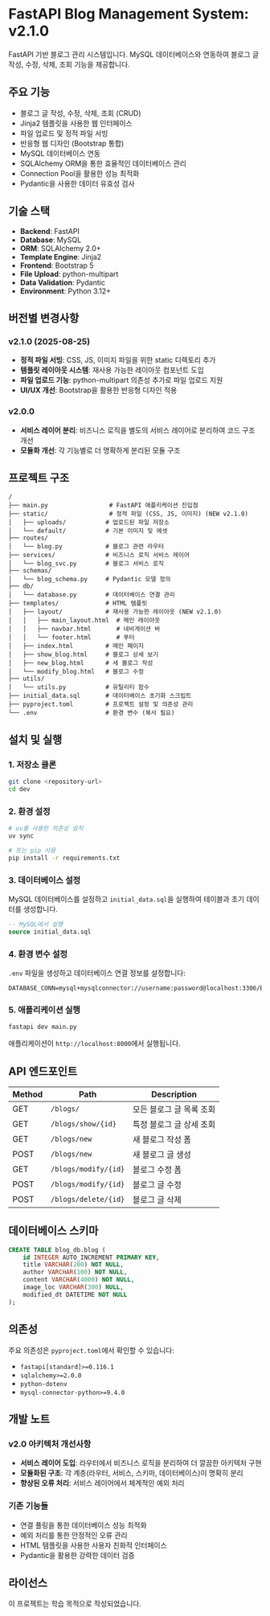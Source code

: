 # FastAPI Blog Management System: v2.1.0

FastAPI 기반 블로그 관리 시스템입니다. MySQL 데이터베이스와 연동하여 블로그 글 작성, 수정, 삭제, 조회 기능을 제공합니다.

## 주요 기능

- 블로그 글 작성, 수정, 삭제, 조회 (CRUD)
- Jinja2 템플릿을 사용한 웹 인터페이스
- 파일 업로드 및 정적 파일 서빙
- 반응형 웹 디자인 (Bootstrap 통합)
- MySQL 데이터베이스 연동
- SQLAlchemy ORM을 통한 효율적인 데이터베이스 관리
- Connection Pool을 활용한 성능 최적화
- Pydantic을 사용한 데이터 유효성 검사

## 기술 스택

- **Backend**: FastAPI
- **Database**: MySQL
- **ORM**: SQLAlchemy 2.0+
- **Template Engine**: Jinja2
- **Frontend**: Bootstrap 5
- **File Upload**: python-multipart
- **Data Validation**: Pydantic
- **Environment**: Python 3.12+

## 버전별 변경사항

### v2.1.0 (2025-08-25)
- **정적 파일 서빙**: CSS, JS, 이미지 파일을 위한 static 디렉토리 추가
- **템플릿 레이아웃 시스템**: 재사용 가능한 레이아웃 컴포넌트 도입
- **파일 업로드 기능**: python-multipart 의존성 추가로 파일 업로드 지원
- **UI/UX 개선**: Bootstrap을 활용한 반응형 디자인 적용

### v2.0.0
- **서비스 레이어 분리**: 비즈니스 로직을 별도의 서비스 레이어로 분리하여 코드 구조 개선
- **모듈화 개선**: 각 기능별로 더 명확하게 분리된 모듈 구조

## 프로젝트 구조

```
/
├── main.py                 # FastAPI 애플리케이션 진입점
├── static/                 # 정적 파일 (CSS, JS, 이미지) (NEW v2.1.0)
│   ├── uploads/           # 업로드된 파일 저장소
│   └── default/           # 기본 이미지 및 에셋
├── routes/
│   └── blog.py            # 블로그 관련 라우터
├── services/              # 비즈니스 로직 서비스 레이어
│   └── blog_svc.py        # 블로그 서비스 로직
├── schemas/
│   └── blog_schema.py     # Pydantic 모델 정의
├── db/
│   └── database.py        # 데이터베이스 연결 관리
├── templates/             # HTML 템플릿
│   ├── layout/            # 재사용 가능한 레이아웃 (NEW v2.1.0)
│   │   ├── main_layout.html  # 메인 레이아웃
│   │   ├── navbar.html       # 네비게이션 바
│   │   └── footer.html       # 푸터
│   ├── index.html         # 메인 페이지
│   ├── show_blog.html     # 블로그 상세 보기
│   ├── new_blog.html      # 새 블로그 작성
│   └── modify_blog.html   # 블로그 수정
├── utils/
│   └── utils.py           # 유틸리티 함수
├── initial_data.sql       # 데이터베이스 초기화 스크립트
├── pyproject.toml         # 프로젝트 설정 및 의존성 관리
└── .env                   # 환경 변수 (복사 필요)
```

## 설치 및 실행

### 1. 저장소 클론

```bash
git clone <repository-url>
cd dev
```

### 2. 환경 설정

```bash
# uv를 사용한 의존성 설치
uv sync

# 또는 pip 사용
pip install -r requirements.txt
```

### 3. 데이터베이스 설정

MySQL 데이터베이스를 설정하고 `initial_data.sql`을 실행하여 테이블과 초기 데이터를 생성합니다.

```sql
-- MySQL에서 실행
source initial_data.sql
```

### 4. 환경 변수 설정

`.env` 파일을 생성하고 데이터베이스 연결 정보를 설정합니다:

```env
DATABASE_CONN=mysql+mysqlconnector://username:password@localhost:3306/blog_db
```

### 5. 애플리케이션 실행

```bash
fastapi dev main.py
```

애플리케이션이 `http://localhost:8000`에서 실행됩니다.

## API 엔드포인트

| Method | Path | Description |
|--------|------|-------------|
| GET | `/blogs/` | 모든 블로그 글 목록 조회 |
| GET | `/blogs/show/{id}` | 특정 블로그 글 상세 조회 |
| GET | `/blogs/new` | 새 블로그 작성 폼 |
| POST | `/blogs/new` | 새 블로그 글 생성 |
| GET | `/blogs/modify/{id}` | 블로그 수정 폼 |
| POST | `/blogs/modify/{id}` | 블로그 글 수정 |
| POST | `/blogs/delete/{id}` | 블로그 글 삭제 |

## 데이터베이스 스키마

```sql
CREATE TABLE blog_db.blog (
    id INTEGER AUTO_INCREMENT PRIMARY KEY,
    title VARCHAR(200) NOT NULL,
    author VARCHAR(100) NOT NULL,
    content VARCHAR(4000) NOT NULL,
    image_loc VARCHAR(300) NULL,
    modified_dt DATETIME NOT NULL
);
```

## 의존성

주요 의존성은 `pyproject.toml`에서 확인할 수 있습니다:

- `fastapi[standard]>=0.116.1`
- `sqlalchemy>=2.0.0`
- `python-dotenv`
- `mysql-connector-python>=9.4.0`

## 개발 노트

### v2.0 아키텍처 개선사항
- **서비스 레이어 도입**: 라우터에서 비즈니스 로직을 분리하여 더 깔끔한 아키텍처 구현
- **모듈화된 구조**: 각 계층(라우터, 서비스, 스키마, 데이터베이스)이 명확히 분리
- **향상된 오류 처리**: 서비스 레이어에서 체계적인 예외 처리

### 기존 기능들
- 연결 풀링을 통한 데이터베이스 성능 최적화
- 예외 처리를 통한 안정적인 오류 관리
- HTML 템플릿을 사용한 사용자 친화적 인터페이스
- Pydantic을 활용한 강력한 데이터 검증

## 라이선스

이 프로젝트는 학습 목적으로 작성되었습니다.